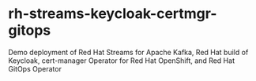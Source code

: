 # rh-streams-keycloak-certmgr-gitops
Demo deployment of Red Hat Streams for Apache Kafka, Red Hat build of Keycloak, cert-manager Operator for Red Hat OpenShift, and Red Hat GitOps Operator
